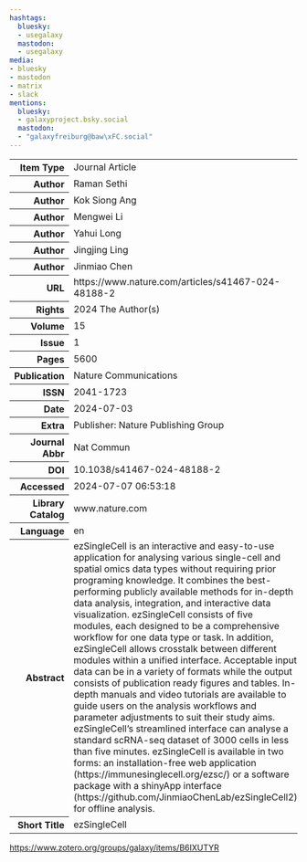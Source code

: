 ```yaml
---
hashtags:
  bluesky:
  - usegalaxy
  mastodon:
  - usegalaxy
media:
- bluesky
- mastodon
- matrix
- slack
mentions:
  bluesky:
  - galaxyproject.bsky.social
  mastodon:
  - "galaxyfreiburg@baw\xFC.social"
---
```

<table>
          <tr class="itemType">
            <th style="text-align: right;">Item Type</th>
            <td>Journal Article</td>
          </tr>
          <tr class="creator">
            <th style="text-align: right;">Author</th>
            <td>Raman Sethi</td>
          </tr>
          <tr class="creator">
            <th style="text-align: right;">Author</th>
            <td>Kok Siong Ang</td>
          </tr>
          <tr class="creator">
            <th style="text-align: right;">Author</th>
            <td>Mengwei Li</td>
          </tr>
          <tr class="creator">
            <th style="text-align: right;">Author</th>
            <td>Yahui Long</td>
          </tr>
          <tr class="creator">
            <th style="text-align: right;">Author</th>
            <td>Jingjing Ling</td>
          </tr>
          <tr class="creator">
            <th style="text-align: right;">Author</th>
            <td>Jinmiao Chen</td>
          </tr>
          <tr class="url">
            <th style="text-align: right;">URL</th>
            <td>https://www.nature.com/articles/s41467-024-48188-2</td>
          </tr>
          <tr class="rights">
            <th style="text-align: right;">Rights</th>
            <td>2024 The Author(s)</td>
          </tr>
          <tr class="volume">
            <th style="text-align: right;">Volume</th>
            <td>15</td>
          </tr>
          <tr class="issue">
            <th style="text-align: right;">Issue</th>
            <td>1</td>
          </tr>
          <tr class="pages">
            <th style="text-align: right;">Pages</th>
            <td>5600</td>
          </tr>
          <tr class="publicationTitle">
            <th style="text-align: right;">Publication</th>
            <td>Nature Communications</td>
          </tr>
          <tr class="ISSN">
            <th style="text-align: right;">ISSN</th>
            <td>2041-1723</td>
          </tr>
          <tr class="date">
            <th style="text-align: right;">Date</th>
            <td>2024-07-03</td>
          </tr>
          <tr class="extra">
            <th style="text-align: right;">Extra</th>
            <td>Publisher: Nature Publishing Group</td>
          </tr>
          <tr class="journalAbbreviation">
            <th style="text-align: right;">Journal Abbr</th>
            <td>Nat Commun</td>
          </tr>
          <tr class="DOI">
            <th style="text-align: right;">DOI</th>
            <td>10.1038/s41467-024-48188-2</td>
          </tr>
          <tr class="accessDate">
            <th style="text-align: right;">Accessed</th>
            <td>2024-07-07 06:53:18</td>
          </tr>
          <tr class="libraryCatalog">
            <th style="text-align: right;">Library Catalog</th>
            <td>www.nature.com</td>
          </tr>
          <tr class="language">
            <th style="text-align: right;">Language</th>
            <td>en</td>
          </tr>
          <tr class="abstractNote">
            <th style="text-align: right;">Abstract</th>
            <td>ezSingleCell is an interactive and easy-to-use application for analysing various single-cell and spatial omics data types without requiring prior programing knowledge. It combines the best-performing publicly available methods for in-depth data analysis, integration, and interactive data visualization. ezSingleCell consists of five modules, each designed to be a comprehensive workflow for one data type or task. In addition, ezSingleCell allows crosstalk between different modules within a unified interface. Acceptable input data can be in a variety of formats while the output consists of publication ready figures and tables. In-depth manuals and video tutorials are available to guide users on the analysis workflows and parameter adjustments to suit their study aims. ezSingleCell’s streamlined interface can analyse a standard scRNA-seq dataset of 3000 cells in less than five minutes. ezSingleCell is available in two forms: an installation-free web application (https://immunesinglecell.org/ezsc/) or a software package with a shinyApp interface (https://github.com/JinmiaoChenLab/ezSingleCell2) for offline analysis.</td>
          </tr>
          <tr class="shortTitle">
            <th style="text-align: right;">Short Title</th>
            <td>ezSingleCell</td>
          </tr>
        </table>

https://www.zotero.org/groups/galaxy/items/B6IXUTYR